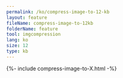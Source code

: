 ```yaml
---
permalink: /ko/compress-image-to-12-kb
layout: feature
fileName: compress-image-to-12kb
folderName: feature
tool: imgcompression
lang: ko
size: 12
type: kb
---
```


{%- include compress-image-to-X.html -%}
